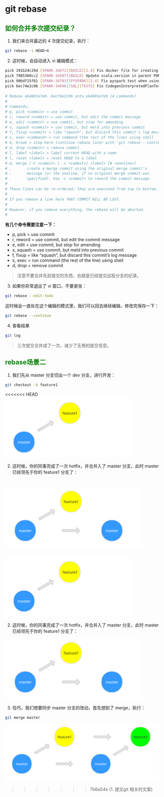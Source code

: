 # git rebase

##  <font color="green">如何合并多次提交纪录？</font>

1. 我们来合并最近的 4 次提交纪录，执行：
```bash
git rebase -i HEAD~4
```

2. 这时候，会自动进入 vi 编辑模式：
```bash
pick 191b24c29d [SPARK-34672][BUILD][2.4] Fix docker file for creating release
pick 7985360cc2 [SPARK-34507][BUILD] Update scala.version in parent POM when changing Scala version for cross-build
pick 906df15f81 [SPARK-34703][PYSPARK][2.4] Fix pyspark test when using sort_values on Pandas
pick 6ec74e2c96 [SPARK-34696][SQL][TESTS] Fix CodegenInterpretedPlanTest to generate correct test cases

# Rebase eb4601e7e9..6ec74e2c96 onto eb4601e7e9 (4 commands)
#
# Commands:
# p, pick <commit> = use commit
# r, reword <commit> = use commit, but edit the commit message
# e, edit <commit> = use commit, but stop for amending
# s, squash <commit> = use commit, but meld into previous commit
# f, fixup <commit> = like "squash", but discard this commit's log message
# x, exec <command> = run command (the rest of the line) using shell
# b, break = stop here (continue rebase later with 'git rebase --continue')
# d, drop <commit> = remove commit
# l, label <label> = label current HEAD with a name
# t, reset <label> = reset HEAD to a label
# m, merge [-C <commit> | -c <commit>] <label> [# <oneline>]
# .       create a merge commit using the original merge commit's
# .       message (or the oneline, if no original merge commit was
# .       specified). Use -c <commit> to reword the commit message.
#
# These lines can be re-ordered; they are executed from top to bottom.
#
# If you remove a line here THAT COMMIT WILL BE LOST.
#
# However, if you remove everything, the rebase will be aborted.
#
```

**有几个命令需要注意一下：**

- p, pick = use commit
- r, reword = use commit, but edit the commit message
- e, edit = use commit, but stop for amending
- s, squash = use commit, but meld into previous commit
- f, fixup = like “squash”, but discard this commit’s log message
- x, exec = run command (the rest of the line) using shell
- d, drop = remove commit

> 注意不要合并先前提交的东西，也就是已经提交远程分支的纪录。

3. 如果你异常退出了 vi 窗口，不要紧张：

```bash
git rebase --edit-todo
```

这时候会一直处在这个编辑的模式里，我们可以回去继续编辑，修改完保存一下：
```bash
git rebase --continue
```

4. 查看结果

```bash
git log
```

> 三次提交合并成了一次，减少了无用的提交信息。

## <font color="green">rebase场景二</font>

1. 我们先从 master 分支切出一个 dev 分支，进行开发：
```bash
git checkout -b feature1
```

<<<<<<< HEAD
![feature](./picture\git_rebase_1-1615452483331.png)

2. 这时候，你的同事完成了一次 hotfix，并合并入了 master 分支，此时 master 已经领先于你的 feature1 分支了：

![](./picture\git2.png)
=======
![git1](./picture\git_rebase_1-1615452483331.png)

2. 这时候，你的同事完成了一次 hotfix，并合并入了 master 分支，此时 master 已经领先于你的 feature1 分支了：

![git2](./picture\git2.png)

3. 恰巧，我们想要同步 master 分支的改动，首先想到了 merge，执行：

```bash
git merge master
```

![](picture/git3.png)
>>>>>>> 7b6a54e (1. 提交git 相关的文案)
